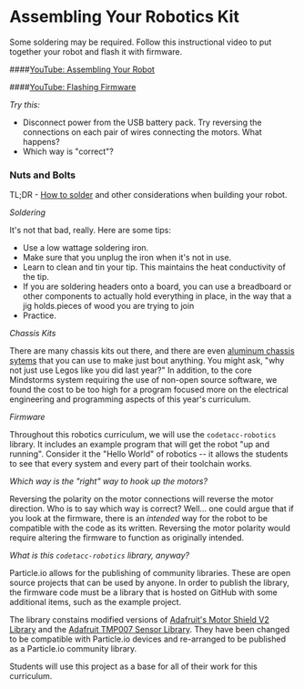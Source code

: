 # Assembling Your Robotics Kit

Some soldering may be required. Follow this instructional video to put together your robot and flash it with firmware.

####[YouTube: Assembling Your Robot](https://www.youtube.com/watch?v=aCVczCflXvU)

####[YouTube: Flashing Firmware](https://www.youtube.com/watch?v=jQxIPMPA-wM)

_*Try this:*_

- Disconnect power from the USB battery pack. Try reversing the connections on each pair of wires connecting the motors. What happens?
- Which way is "correct"?

### Nuts and Bolts

TL;DR - [How to solder](https://www.youtube.com/watch?v=QKbJxytERvg) and other considerations when building your robot.

_*Soldering*_

It's not that bad, really. Here are some tips:

- Use a low wattage soldering iron.
- Make sure that you unplug the iron when it's not in use.
- Learn to clean and tin your tip. This maintains the heat conductivity of the tip.
- If you are soldering headers onto a board, you can use a breadboard or other components to actually hold everything in place, in the way that a jig holds.pieces of wood you are trying to join
- Practice.

_*Chassis Kits*_

There are many chassis kits out there, and there are even [aluminum chassis sytems](https://youtu.be/mxAWhiE75Og) that you can use to make just bout anything. You might ask, "why not just use Legos like you did last year?" In addition, to the core Mindstorms system requiring the use of non-open source software, we found the cost to be too high for a program focused more on the electrical engineering and programming aspects of this year's curriculum.

_*Firmware*_

Throughout this robotics curriculum, we will use the ```codetacc-robotics``` library. It includes an example program that will get the robot "up and running". Consider it the "Hello World" of robotics -- it allows the students to see that every system and every part of their toolchain works.

_*Which way is the "right" way to hook up the motors?*_

Reversing the polarity on the motor connections will reverse the motor direction. Who is to say which way is correct? Well... one could argue that if you look at the firmware, there is an _intended_ way for the robot to be compatible with the code as its written. Reversing the motor polarity would require altering the firmware to function as originally intended.

_*What is this `codetacc-robotics` library, anyway?*_

Particle.io allows for the publishing of community libraries. These are open source projects that can be used by anyone. In order to publish the library, the firmware code must be a library that is hosted on GitHub with some additional items, such as the example project.

The library constains modified versions of [Adafruit's Motor Shield V2 Library](https://github.com/adafruit/Adafruit_Motor_Shield_V2_Library) and the [Adafruit TMP007 Sensor Library](https://github.com/adafruit/Adafruit_TMP007_Library). They have been changed to be compatible with Particle.io devices and re-arranged to be published as a Particle.io community library.

Students will use this project as a base for all of their work for this curriculum.